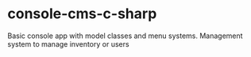 # console-cms-c-sharp
Basic console app with model classes and menu systems. Management system to manage inventory or users
